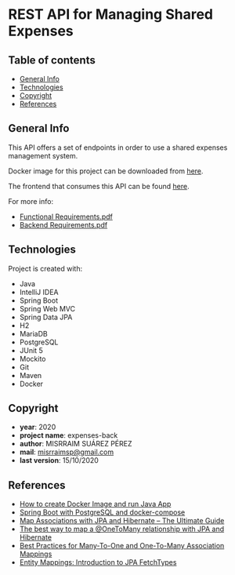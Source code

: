 # REST API for Managing Shared Expenses

## Table of contents
* [General Info](#general-info)
* [Technologies](#technologies)
* [Copyright](#copyright)
* [References](#references)

## General Info
This API offers a set of endpoints in order to use a shared expenses management system.

Docker image for this project can be downloaded from [here](https://hub.docker.com/repository/docker/misrrasp/autenchallenge-back).

The frontend that consumes this API can be found [here](https://github.com/misrraimsp/expenses-front).

For more info:
- [Functional Requirements.pdf](https://github.com/misrraimsp/expenses-back/blob/master/Functional%20Requirements.pdf)
- [Backend Requirements.pdf](https://github.com/misrraimsp/expenses-back/blob/master/Backend%20Requirements.pdf)

## Technologies
Project is created with:
* Java
* IntelliJ IDEA
* Spring Boot
* Spring Web MVC
* Spring Data JPA
* H2
* MariaDB
* PostgreSQL
* JUnit 5
* Mockito
* Git
* Maven
* Docker

## Copyright

- **year**: 2020
- **project name**: expenses-back
- **author**: MISRRAIM SUÁREZ PÉREZ
- **mail**: misrraimsp@gmail.com
- **last version**: 15/10/2020

## References
- [How to create Docker Image and run Java App](https://www.youtube.com/watch?v=FlSup_eelYE)
- [Spring Boot with PostgreSQL and docker-compose](https://experto.dev/en/spring-boot-with-postgresql-and-docker-compose/)
- [Map Associations with JPA and Hibernate – The Ultimate Guide](https://thorben-janssen.com/ultimate-guide-association-mappings-jpa-hibernate/)
- [The best way to map a @OneToMany relationship with JPA and Hibernate](https://vladmihalcea.com/the-best-way-to-map-a-onetomany-association-with-jpa-and-hibernate/)
- [Best Practices for Many-To-One and One-To-Many Association Mappings](https://thorben-janssen.com/best-practices-many-one-one-many-associations-mappings/)
- [Entity Mappings: Introduction to JPA FetchTypes](https://thorben-janssen.com/entity-mappings-introduction-jpa-fetchtypes/)

